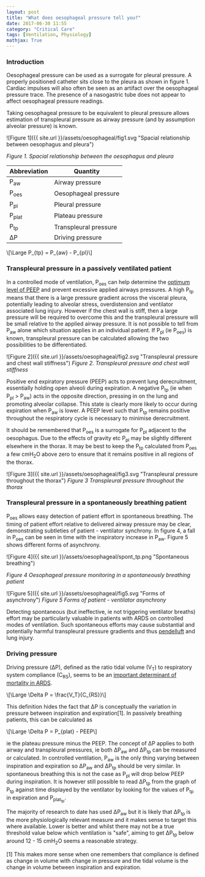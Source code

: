```yaml
---
layout: post
title: "What does oesophageal pressure tell you?"
date: 2017-06-30 11:55
category: "Critical Care"
tags: [Ventilation, Physiology]
mathjax: True
---
```

### Introduction

Oesophageal pressure can be used as a surrogate for pleural pressure. A properly positioned catheter sits close to the pleura as shown in figure 1. Cardiac impulses will also often be seen as an artifact over the oesophageal pressure trace. The presence of a nasogastric tube does not appear to affect oesophageal pressure readings.

Taking oesophageal pressure to be equivalent to pleural pressure allows estimation of transpleural pressure as airway pressure (and by assumption alveolar pressure) is known.

![Figure 1]({{ site.url }}/assets/oesophageal/fig1.svg "Spacial relationship between oesophagus and pleura")

*Figure 1. Spacial relationship between the oesophagus and pleura*

Abbreviation | Quantity
---|---
P<sub>aw</sub> | Airway pressure
P<sub>oes</sub> | Oesophageal pressure
P<sub>pl</sub> | Pleural pressure
P<sub>plat</sub> | Plateau pressure
P<sub>tp</sub> | Transpleural pressure
&Delta;P | Driving pressure

\\[\Large P_{tp} = P_{aw} - P_{pl}\\]

### Transpleural pressure in a passively ventilated patient

In a controlled mode of ventilation, P<sub>oes</sub> can help determine the [optimum level of PEEP](http://www.nejm.org/doi/full/10.1056/NEJMoa0708638#t=article) and prevent excessive applied airways pressures. A high P<sub>tp</sub> means that there is a large pressure gradient across the visceral pleura, potentially leading to alveolar stress, overdistension and ventilator associated lung injury. However if the chest wall is stiff, then a large pressure will be required to overcome this and the transpleural pressure will be small relative to the applied airway pressure. It is not possible to tell from P<sub>aw</sub> alone which situation applies in an individual patient. If P<sub>pl</sub> (ie P<sub>oes</sub>) is known, transpleural pressure can be calculated allowing the two possibilities to be differentiated.

![Figure 2]({{ site.url }}/assets/oesophageal/fig2.svg "Transpleural pressure and chest wall stiffness")
*Figure 2. Transpleural pressure and chest wall stiffness*

Positive end expiratory pressure (PEEP) acts to prevent lung derecruitment, essentially holding open alveoli during expiration. A negative P<sub>tp</sub> (ie when P<sub>pl</sub> > P<sub>aw</sub>) acts in the opposite direction, pressing in on the lung and promoting alveolar collapse. This state is clearly more likely to occur during expiration when P<sub>aw</sub> is lower. A PEEP level such that P<sub>tp</sub> remains positive throughout the respiratory cycle is necessary to minimise derecruitment.

It should be remembered that P<sub>oes</sub> is a surrogate for P<sub>pl</sub> adjacent to the oesophagus. Due to the effects of gravity etc P<sub>pl</sub> may be slightly different elsewhere in the thorax. It may be best to keep the P<sub>tp</sub> calculated from P<sub>oes</sub> a few cmH<sub>2</sub>O above zero to ensure that it remains positive in all regions of the thorax.

![Figure 3]({{ site.url }}/assets/oesophageal/fig3.svg "Transpleural pressure throughout the thorax")
*Figure 3 Transpleural pressure throughout the thorax*

### Transpleural pressure in a spontaneously breathing patient

P<sub>oes</sub> allows easy detection of patient effort in spontaneous breathing. The timing of patient effort relative to delivered airway pressure may be clear, demonstrating subtleties of patient - ventilator synchrony. In figure 4, a fall in P<sub>oes</sub> can be seen in time with the inspiratory increase in P<sub>aw</sub>. Figure 5 shows different forms of asynchrony.

![Figure 4]({{ site.url }}/assets/oesophageal/spont_tp.png "Spontaneous breathing")

*Figure 4 Oesophageal pressure monitoring in a spontaneously breathing patient*

![Figure 5]({{ site.url }}/assets/oesophageal/fig5.svg "Forms of asynchrony")
*Figure 5 Forms of patient - ventilator asynchrony*

Detecting spontaneous (but ineffective, ie not triggering ventilator breaths) effort may be particularly valuable in patients with ARDS on controlled modes of ventilation. Such spontaneous efforts may cause substantial and potentially harmful transpleural pressure gradients and thus [pendelluft](https://www.ncbi.nlm.nih.gov/pmc/articles/PMC4217048/) and lung injury.

### Driving pressure

Driving pressure (&Delta;P), defined as the ratio tidal volume (V<sub>T</sub>) to respiratory system compliance (C<sub>RS</sub>), seems to be an [important determinant of mortality in ARDS](http://www.nejm.org/doi/full/10.1056/NEJMsa1410639#t=article).

\\[\Large \Delta P = \frac{V_T}{C_{RS}}\\]

This definition hides the fact that &Delta;P is conceptually the variation in pressure between inspiration and expiration\[1\]. In passively breathing patients, this can be calculated as

\\[\Large \Delta P = P_{plat} - PEEP\\]

ie the plateau pressure minus the PEEP. The concept of &Delta;P applies to both airway and transpleural pressures, ie both &Delta;P<sub>aw</sub> and &Delta;P<sub>tp</sub> can be measured or calculated. In controlled ventilation, P<sub>aw</sub> is the only thing varying between inspiration and expiration so &Delta;P<sub>aw</sub> and &Delta;P<sub>tp</sub> should be very similar. In spontaneous breathing this is not the case as P<sub>pl</sub> will drop below PEEP during inspiration. It is however still possible to read &Delta;P<sub>tp</sub> from the graph of P<sub>tp</sub> against time displayed by the ventilator by looking for the values of P<sub>tp</sub> in expiration and P<sub>plat<sub>tp</sub></sub>.

The majority of research to date has used &Delta;P<sub>aw</sub> but it is likely that &Delta;P<sub>tp</sub> is the more physiologically relevant measure and it makes sense to target this where available. Lower is better and whilst there may not be a true threshold value below which ventilation is "safe", aiming to get &Delta;P<sub>tp</sub> below around 12 - 15 cmH<sub>2</sub>O seems a reasonable strategy.

\[1\] This makes more sense when one remembers that compliance is defined as change in volume with change in pressure and the tidal volume is the change in volume between inspiration and expiration.
